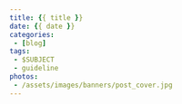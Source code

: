 ```yaml
---
title: {{ title }}
date: {{ date }}
categories:
 - [blog]
tags:
 - $SUBJECT
 - guideline
photos:
 - /assets/images/banners/post_cover.jpg
---
```


<!-- more -->